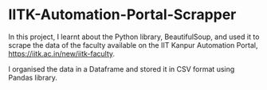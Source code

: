 # IITK-Automation-Portal-Scrapper

In this project, I learnt about the Python library, BeautifulSoup, and used it to scrape the data of the faculty available on the IIT Kanpur Automation Portal, https://iitk.ac.in/new/iitk-faculty.

I organised the data in a Dataframe and stored it in CSV format using Pandas library.
